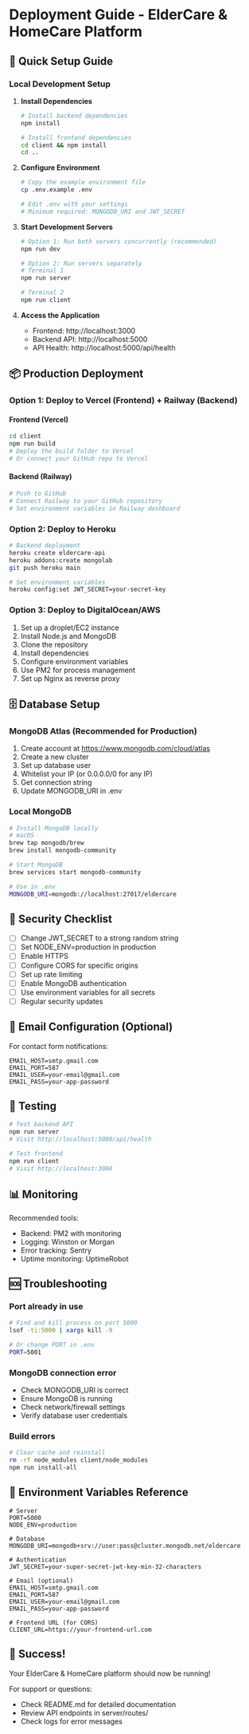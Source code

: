 # Deployment Guide - ElderCare & HomeCare Platform

## 🚀 Quick Setup Guide

### Local Development Setup

1. **Install Dependencies**
   ```bash
   # Install backend dependencies
   npm install

   # Install frontend dependencies
   cd client && npm install
   cd ..
   ```

2. **Configure Environment**
   ```bash
   # Copy the example environment file
   cp .env.example .env

   # Edit .env with your settings
   # Minimum required: MONGODB_URI and JWT_SECRET
   ```

3. **Start Development Servers**
   ```bash
   # Option 1: Run both servers concurrently (recommended)
   npm run dev

   # Option 2: Run servers separately
   # Terminal 1
   npm run server

   # Terminal 2
   npm run client
   ```

4. **Access the Application**
   - Frontend: http://localhost:3000
   - Backend API: http://localhost:5000
   - API Health: http://localhost:5000/api/health

## 📦 Production Deployment

### Option 1: Deploy to Vercel (Frontend) + Railway (Backend)

#### Frontend (Vercel)
```bash
cd client
npm run build
# Deploy the build folder to Vercel
# Or connect your GitHub repo to Vercel
```

#### Backend (Railway)
```bash
# Push to GitHub
# Connect Railway to your GitHub repository
# Set environment variables in Railway dashboard
```

### Option 2: Deploy to Heroku

```bash
# Backend deployment
heroku create eldercare-api
heroku addons:create mongolab
git push heroku main

# Set environment variables
heroku config:set JWT_SECRET=your-secret-key
```

### Option 3: Deploy to DigitalOcean/AWS

1. Set up a droplet/EC2 instance
2. Install Node.js and MongoDB
3. Clone the repository
4. Install dependencies
5. Configure environment variables
6. Use PM2 for process management
7. Set up Nginx as reverse proxy

## 🗄️ Database Setup

### MongoDB Atlas (Recommended for Production)

1. Create account at https://www.mongodb.com/cloud/atlas
2. Create a new cluster
3. Set up database user
4. Whitelist your IP (or 0.0.0.0/0 for any IP)
5. Get connection string
6. Update MONGODB_URI in .env

### Local MongoDB

```bash
# Install MongoDB locally
# macOS
brew tap mongodb/brew
brew install mongodb-community

# Start MongoDB
brew services start mongodb-community

# Use in .env
MONGODB_URI=mongodb://localhost:27017/eldercare
```

## 🔐 Security Checklist

- [ ] Change JWT_SECRET to a strong random string
- [ ] Set NODE_ENV=production in production
- [ ] Enable HTTPS
- [ ] Configure CORS for specific origins
- [ ] Set up rate limiting
- [ ] Enable MongoDB authentication
- [ ] Use environment variables for all secrets
- [ ] Regular security updates

## 📧 Email Configuration (Optional)

For contact form notifications:

```env
EMAIL_HOST=smtp.gmail.com
EMAIL_PORT=587
EMAIL_USER=your-email@gmail.com
EMAIL_PASS=your-app-password
```

## 🧪 Testing

```bash
# Test backend API
npm run server
# Visit http://localhost:5000/api/health

# Test frontend
npm run client
# Visit http://localhost:3000
```

## 📊 Monitoring

Recommended tools:
- Backend: PM2 with monitoring
- Logging: Winston or Morgan
- Error tracking: Sentry
- Uptime monitoring: UptimeRobot

## 🆘 Troubleshooting

### Port already in use
```bash
# Find and kill process on port 5000
lsof -ti:5000 | xargs kill -9

# Or change PORT in .env
PORT=5001
```

### MongoDB connection error
- Check MONGODB_URI is correct
- Ensure MongoDB is running
- Check network/firewall settings
- Verify database user credentials

### Build errors
```bash
# Clear cache and reinstall
rm -rf node_modules client/node_modules
npm run install-all
```

## 📝 Environment Variables Reference

```env
# Server
PORT=5000
NODE_ENV=production

# Database
MONGODB_URI=mongodb+srv://user:pass@cluster.mongodb.net/eldercare

# Authentication
JWT_SECRET=your-super-secret-jwt-key-min-32-characters

# Email (optional)
EMAIL_HOST=smtp.gmail.com
EMAIL_PORT=587
EMAIL_USER=your-email@gmail.com
EMAIL_PASS=your-app-password

# Frontend URL (for CORS)
CLIENT_URL=https://your-frontend-url.com
```

## 🎉 Success!

Your ElderCare & HomeCare platform should now be running!

For support or questions:
- Check README.md for detailed documentation
- Review API endpoints in server/routes/
- Check logs for error messages

